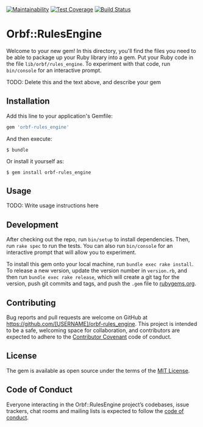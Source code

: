 [![Maintainability](https://api.codeclimate.com/v1/badges/3efa31b8965568095798/maintainability)](https://codeclimate.com/github/BLSQ/orbf-rules_engine/maintainability)
[![Test Coverage](https://api.codeclimate.com/v1/badges/3efa31b8965568095798/test_coverage)](https://codeclimate.com/github/BLSQ/orbf-rules_engine/test_coverage)
[![Build Status](https://travis-ci.org/BLSQ/orbf-rules_engine.svg?branch=master)](https://travis-ci.org/BLSQ/orbf-rules_engine)

# Orbf::RulesEngine

Welcome to your new gem! In this directory, you'll find the files you need to be able to package up your Ruby library into a gem. Put your Ruby code in the file `lib/orbf/rules_engine`. To experiment with that code, run `bin/console` for an interactive prompt.

TODO: Delete this and the text above, and describe your gem

## Installation

Add this line to your application's Gemfile:

```ruby
gem 'orbf-rules_engine'
```

And then execute:

    $ bundle

Or install it yourself as:

    $ gem install orbf-rules_engine

## Usage

TODO: Write usage instructions here

## Development

After checking out the repo, run `bin/setup` to install dependencies. Then, run `rake spec` to run the tests. You can also run `bin/console` for an interactive prompt that will allow you to experiment.

To install this gem onto your local machine, run `bundle exec rake install`. To release a new version, update the version number in `version.rb`, and then run `bundle exec rake release`, which will create a git tag for the version, push git commits and tags, and push the `.gem` file to [rubygems.org](https://rubygems.org).

## Contributing

Bug reports and pull requests are welcome on GitHub at https://github.com/[USERNAME]/orbf-rules_engine. This project is intended to be a safe, welcoming space for collaboration, and contributors are expected to adhere to the [Contributor Covenant](http://contributor-covenant.org) code of conduct.

## License

The gem is available as open source under the terms of the [MIT License](https://opensource.org/licenses/MIT).

## Code of Conduct

Everyone interacting in the Orbf::RulesEngine project’s codebases, issue trackers, chat rooms and mailing lists is expected to follow the [code of conduct](https://github.com/[USERNAME]/orbf-rules_engine/blob/master/CODE_OF_CONDUCT.md).
